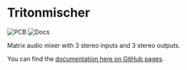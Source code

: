 # Tritonmischer

![PCB](https://github.com/kauzerei/tritonmischer/actions/workflows/kicad.yml/badge.svg)
![Docs](https://github.com/kauzerei/tritonmischer/actions/workflows/docs.yml/badge.svg)

Matrix audio mixer with 3 stereo inputs and 3 stereo outputs.

You can find the [documentation here on GitHub pages](https://kauzerei.github.io/tritonmischer/).

